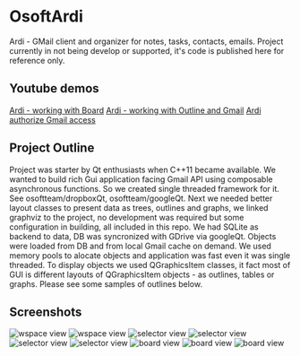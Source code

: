 # OsoftArdi
Ardi - GMail client and organizer for notes, tasks, contacts, emails. Project currently in not being develop or supported, it's code is published here for reference only.

## Youtube demos
[Ardi - working with Board](https://www.youtube.com/watch?v=PBuG7qXHCkc)
[Ardi - working with Outline and Gmail](https://www.youtube.com/watch?v=oBwrf6iCZX8)
[Ardi authorize Gmail access](https://www.youtube.com/watch?v=yLqbXYmIFag)


## Project Outline
Project was starter by Qt enthusiasts when C++11 became available. We wanted to build rich Gui application facing Gmail API using composable asynchronous functions. So we created single threaded framework for it. See osoftteam/dropboxQt, osoftteam/googleQt. Next we needed better layout classes to present data as trees, outlines and graphs, we linked graphviz to the project, no development was required but some configuration in building, all included in this repo. We had SQLite as backend to data, DB was syncronized with GDrive via googleQt. Objects were loaded from DB and from local Gmail cache on demand. We used memory pools to alocate objects and application was fast even it was single threaded. To display objects we used QGraphicsItem classes, it fact most of GUI is different layouts of QGraphicsItem objects - as outlines, tables or graphs. Please see some samples of outlines below.

## Screenshots
![wspace view](./images/wspace.jpg)
![wspace view](./images/wspace-1.jpg)
![selector view](./images/selector-misc-1.jpg)
![selector view](./images/selector-misc-3.jpg)
![selector view](./images/selector-misc-4.jpg)
![selector view](./images/selector-misc-5.jpg)
![board view](./images/board-is.jpg)
![board view](./images/board-is-1.jpg)
![board view](./images/board-is-2.jpg)

